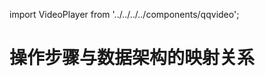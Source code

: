 import VideoPlayer from '../../../../components/qqvideo';

# 操作步骤与数据架构的映射关系

<VideoPlayer vid='y3233bxxvqk' />
